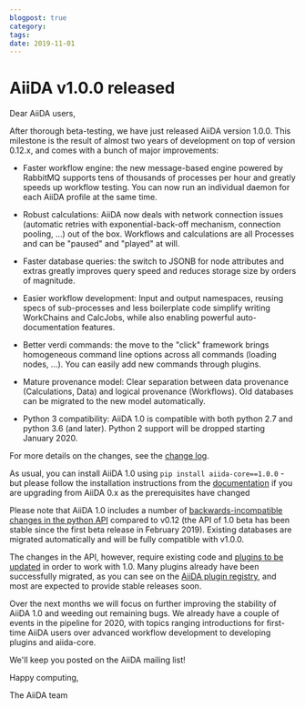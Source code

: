 ```yaml
---
blogpost: true
category:
tags:
date: 2019-11-01
---
```


# AiiDA v1.0.0 released

Dear AiiDA users,

After thorough beta-testing, we have just released AiiDA version 1.0.0. This milestone is the result of almost two years of development on top of version 0.12.x, and comes with a bunch of major improvements:

* Faster workflow engine: the new message-based engine powered by RabbitMQ supports tens of thousands of processes per hour and greatly speeds up workflow testing. You can now run an individual daemon for each  AiiDA profile at the same time.

* Robust calculations: AiiDA now deals with network connection issues (automatic retries with exponential-back-off  mechanism, connection pooling, ...) out of the box. Workflows and calculations are all Processes and can be "paused" and "played" at will.

* Faster database queries: the switch to JSONB for node attributes and extras greatly improves query speed and reduces storage size by orders of magnitude.

* Easier workflow development: Input and output namespaces, reusing specs of sub-processes and less boilerplate code simplify writing WorkChains and CalcJobs, while also enabling powerful auto-documentation features.

* Better verdi commands: the move to the "click" framework brings homogeneous command line options across all commands (loading nodes, ...). You can easily add new commands through plugins.

* Mature provenance model: Clear separation between data provenance (Calculations, Data) and logical provenance (Workflows). Old databases can be migrated to the new model automatically.

* Python 3 compatibility: AiiDA 1.0 is compatible with both python 2.7 and python 3.6 (and later). Python 2 support will be dropped starting January 2020.

For more details on the changes, see the [change log](https://github.com/aiidateam/aiida-core/blob/v1.0.0/CHANGELOG.md).

As usual, you can install AiiDA 1.0 using `pip install aiida-core==1.0.0` - but please follow the installation instructions from the [documentation](https://aiida-core.readthedocs.io/en/latest/) if you are upgrading from AiiDA 0.x as the prerequisites have changed

Please note that AiiDA 1.0 includes a number of [backwards-incompatible changes in the python API](https://aiida-core.readthedocs.io/en/latest/install/updating_installation.html#backwards-incompatible-changes) compared to v0.12 (the API of 1.0 beta has been stable since the first beta release in February 2019). Existing databases are migrated automatically and will be fully compatible with v1.0.0.

The changes in the API, however, require existing code and [plugins to be updated](https://github.com/aiidateam/aiida-core/wiki/AiiDA-1.0-plugin-migration-guide) in order to work with 1.0. Many plugins already have been successfully migrated, as you can see on the [AiiDA plugin registry](https://aiidateam.github.io/aiida-registry/), and most are expected to provide stable releases soon.

Over the next months we will focus on further improving the stability of AiiDA 1.0 and weeding out remaining bugs. We already have a couple of events in the pipeline for 2020, with topics ranging introductions for first-time AiiDA users over advanced workflow development to developing plugins and aiida-core.

We'll keep you posted on the AiiDA mailing list!

Happy computing,

The AiiDA team
